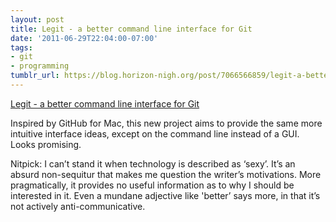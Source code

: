 ```yaml
---
layout: post
title: Legit - a better command line interface for Git
date: '2011-06-29T22:04:00-07:00'
tags:
- git
- programming
tumblr_url: https://blog.horizon-nigh.org/post/7066566859/legit-a-better-command-line-interface-for-git
---
```

[Legit - a better command line interface for Git](http://kennethreitz.com/legit-the-sexy-git-cli.html)  

Inspired by GitHub for Mac, this new project aims to provide the same more intuitive interface ideas, except on the command line instead of a GUI. Looks promising.

Nitpick: I can’t stand it when technology is described as ‘sexy’. It’s an absurd non-sequitur that makes me question the writer’s motivations. More pragmatically, it provides no useful information as to why I should be interested in it. Even a mundane adjective like 'better’ says more, in that it’s not actively anti-communicative.

